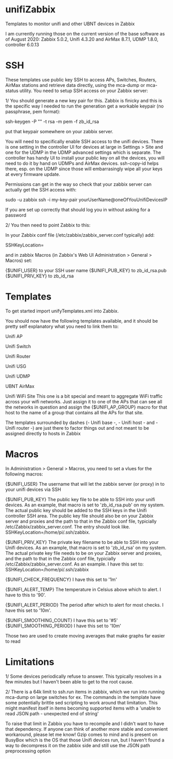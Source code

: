# unifiZabbix
Templates to monitor unifi and other UBNT devices in Zabbix

I am currently running those on the current version of the base software as of August 2020: Zabbix 5.0.2, Unifi 4.3.20 and AirMax 8.7.1, UDMP 1.8.0, controller 6.0.13

# SSH

These templates use public key SSH to access APs, Switches, Routers, AirMax stations and retrieve data directly, using the mca-dump or mca-status utility. You need to setup SSH access on your Zabbix server:

1/ You should generate a new key pair for this.  Zabbix is finicky and this is the specific way I needed to run the generation get a workable keypair (no passphrase, pem format):

ssh-keygen -P "" -t rsa  -m pem -f zb_id_rsa

put that keypair somewhere on your zabbix server.

You will need to specifically enable SSH access to the unifi devices.  There is one setting in the controller UI for devices at large in Settings > Site and one for the UDMP in the UDMP advanced settings which is separate.  The controller has handy UI to install your public key on all the devices, you will need to do it by hand on UDMPs and AirMax devices.  ssh-copy-id helps there, esp. on the UDMP since those will embarrasingly wipe all your keys at every firmware update.

Permissions can get in the way so check that your zabbix server can actually get the SSH access with:

sudo -u zabbix ssh -i my-key-pair yourUserName@oneOfYouUnifiDevicesIP
  
If you are set up correctly that should log you in without asking for a password

2/ You then need to point Zabbix to this:

In your Zabbix conf file (/etc/zabbix/zabbix_server.conf typically) add:

SSHKeyLocation=<the path to your keys>

and in zabbix Macros (in Zabbix's Web UI Administration > General > Macros) set:

{$UNIFI_USER} to your SSH user name
{$UNIFI_PUB_KEY} to zb_id_rsa.pub
{$UNIFI_PRIV_KEY} to zb_id_rsa


# Templates

To get started import unifyTemplates.xml into Zabbix.  

You should now have the following templates available, and it should be pretty self explanatory what you need to link them to:

Unifi AP

Unifi Switch

Unifi Router

Unifi USG

Unifi UDMP

UBNT AirMax

Unifi WiFi Site
This one is a bit special and meant to aggregate WiFi traffic across your wifi networks.  Just assign it to one of the APs that can see all the networks in question and assign the {$UNIFI_AP_GROUP} macro for that host to the name of a group that contains all the APs for that site.


The templates surrounded by dashes (- Unifi base -, - Unifi host - and - Unifi router -) are just there to factor things out and not meant to be assigned directly to hosts in Zabbix

# Macros

In Administration > General > Macros, you need to set a vlues for the following macros:

{$UNIFI_USER} The username that will let the zabbix server (or proxy) in to your unifi devices via SSH

{$UNIFI_PUB_KEY} The public key file to be able to SSH into your unifi devices. As an example, that macro is set to 'zb_id_rsa.pub' on my system. The actual public key should be added to the SSH keys in the Unifi controller SSH area.  The public key file should also be on your Zabbix server and proxies and the path to that in the Zabbix conf file, typicially /etc/Zabbix/zabbix_server.conf.  The entry should look like. SSHKeyLocation=/home/pi/.ssh/zabbix.

{$UNIFI_PRIV_KEY} The private key filename to be able to SSH into your Unifi devices.  As an example, that macro is set to 'zb_id_rsa' on my system. The actual private key file needs to be on your Zabbix server and proxies, and the path to that in the Zabbix conf file, typicially /etc/Zabbix/zabbix_server.conf.  As an example. I have this set to:  SSHKeyLocation=/home/pi/.ssh/zabbix

{$UNIFI_CHECK_FREQUENCY} I have this set to '1m'

{$UNIFI_ALERT_TEMP} The temperature in Celsius above which to alert.  I have to this to '90'.

{$UNIFI_ALERT_PERIOD} The period after which to alert for most checks. I have this set to '10m'.

{$UNIFI_SMOOTHING_COUNT} I have this set to '#5'
{$UNIFI_SMOOTHING_PERIOD}  I have this set to '10m'

Those two are used to create moving averages that make graphs far easier to read

# Limitations

1/ Some devices periodically refuse to answer.  This typically resolves in a few minutes but I haven't been able to get to the root cause.

2/ There is a 64k limit to ssh.run items in zabbix, which we run into running mca-dump on large switches for ex.  The commands in the template have some potentially brittle sed scripting to work around that limitation.  This might manifest itself in items becoming supported items with a 'unable to read JSON path - unexpected end of string'

To raise that limit in Zabbix you have to recompile and I didn't want to have that dependency.  If anyone can think of another more stable and convenient workaround, please let me know!  Gzip comes to mind and is present on BusyBox which is the OS that those Unifi devices run, but I haven't found a way to decompress it on the zabbix side and still use the JSON path preprocessing option


 
